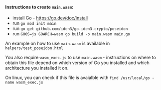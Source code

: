 #### Instructions to create `main.wasm`:

- install Go - https://go.dev/doc/install
- run `go mod init main`
- run `go get github.com/iden3/go-iden3-crypto/poseidon`
- run `GOOS=js GOARCH=wasm go build -o main.wasm main.go`

An example on how to use `main.wasm` is available in `helpers/test_poseidon.html`

You also require `wasm_exec.js` to use `main.wasm` - instructions on where to obtain this file depend on which version of Go you installed and which architecture you installed it on.

On linux, you can check if this file is avaialble with `find /usr/local/go -name wasm_exec.js`